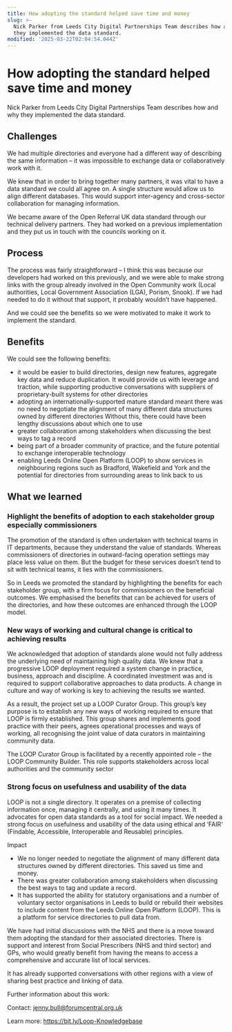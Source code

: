 ```yaml
---
title: How adopting the standard helped save time and money
slug: >-
  Nick Parker from Leeds City Digital Partnerships Team describes how and why
  they implemented the data standard.
modified: '2025-03-22T02:04:54.044Z'
---
```


# How adopting the standard helped save time and money

Nick Parker from Leeds City Digital Partnerships Team describes how and why they implemented the data standard.

## Challenges

We had multiple directories and everyone had a different way of describing the same information – it was impossible to exchange data or collaboratively work with it.

We knew that in order to bring together many partners, it was vital to have a data standard we could all agree on. A single structure would allow us to align different databases. This would support inter-agency and cross-sector collaboration for managing information.

We became aware of the Open Referral UK data standard through our technical delivery partners. They had worked on a previous implementation and they put us in touch with the councils working on it.

## Process

The process was fairly straightforward – I think this was because our developers had worked on this previously, and we were able to make strong links with the group already involved in the Open Community work (Local authorities, Local Government Association (LGA), Porism, Snook). If we had needed to do it without that support, it probably wouldn’t have happened.

And we could see the benefits so we were motivated to make it work to implement the standard.

## Benefits

We could see the following benefits:

- it would be easier to build directories, design new features, aggregate key data and reduce duplication. It would provide us with leverage and traction, while supporting productive conversations with suppliers of proprietary-built systems for other directories
- adopting an internationally-supported mature standard meant there was no need to negotiate the alignment of many different data structures owned by different directories Without this, there could have been lengthy discussions about which one to use
- greater collaboration among stakeholders when discussing the best ways to tag a record
- being part of a broader community of practice, and the future potential to exchange interoperable technology
- enabling Leeds Online Open Platform (LOOP) to show services in neighbouring regions such as Bradford, Wakefield and York and the potential for directories from surrounding areas to link back to us

## What we learned

### Highlight the benefits of adoption to each stakeholder group especially commissioners

The promotion of the standard is often undertaken with technical teams in IT departments, because they understand the value of standards. Whereas commissioners of directories in outward-facing operation settings may place less value on them. But the budget for these services doesn’t tend to sit with technical teams, it lies with the commissioners.

So in Leeds we promoted the standard by highlighting the benefits for each stakeholder group, with a firm focus for commissioners on the beneficial outcomes. We emphasised the benefits that can be achieved for users of the directories, and how these outcomes are enhanced through the LOOP model.

### New ways of working and cultural change is critical to achieving results

We acknowledged that adoption of standards alone would not fully address the underlying need of maintaining high quality data. We knew that a progressive LOOP deployment required a system change in practice, business, approach and discipline. A coordinated investment was and is required to support collaborative approaches to data products. A change in culture and way of working is key to achieving the results we wanted.

As a result, the project set up a LOOP Curator Group. This group’s key purpose is to establish any new ways of working required to ensure that LOOP is firmly established. This group shares and implements good practice with their peers, agrees operational processes and ways of working, all recognising the joint value of data curators in maintaining community data.

The LOOP Curator Group is facilitated by a recently appointed role – the LOOP Community Builder. This role supports stakeholders across local authorities and the community sector

### Strong focus on usefulness and usability of the data

LOOP is not a single directory. It operates on a premise of collecting information once, managing it centrally, and using it many times. It advocates for open data standards as a tool for social impact. We needed a strong focus on usefulness and usability of the data using ethical and ‘FAIR’ (Findable, Accessible, Interoperable and Reusable) principles.

Impact

- We no longer needed to negotiate the alignment of many different data structures owned by different directories. This saved us time and money.
- There was greater collaboration among stakeholders when discussing the best ways to tag and update a record.
- It has supported the ability for statutory organisations and a number of voluntary sector organisations in Leeds to build or rebuild their websites to include content from the Leeds Online Open Platform (LOOP). This is a platform for service directories to pull data from.

We have had initial discussions with the NHS and there is a move toward them adopting the standard for their associated directories. There is support and interest from Social Prescribers (NHS and third sector) and GPs, who would greatly benefit from having the means to access a comprehensive and accurate list of local services.

It has already supported conversations with other regions with a view of sharing best practice and linking of data.

Further information about this work:

Contact: jenny.bull@forumcentral.org.uk

Learn more: https://bit.ly/Loop-Knowledgebase
